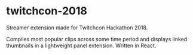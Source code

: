 # twitchcon-2018
Streamer extension made for Twitchcon Hackathon 2018.

Compiles most popular clips across some time period and displays linked thumbnails in a lightweight panel extension. Written in React.
